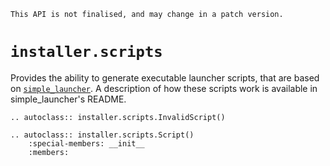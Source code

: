 ```{caution}
This API is not finalised, and may change in a patch version.
```

# `installer.scripts`

Provides the ability to generate executable launcher scripts, that are based on
[`simple_launcher`]. A description of how these scripts work is available in
simple_launcher's README.

[`simple_launcher`]: https://bitbucket.org/vinay.sajip/simple_launcher/

```{eval-rst}
.. autoclass:: installer.scripts.InvalidScript()

.. autoclass:: installer.scripts.Script()
    :special-members: __init__
    :members:
```
